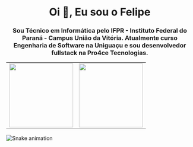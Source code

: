 <h1 align="center">Oi 👋, Eu sou o Felipe</h1>
<h3 align="center">Sou Técnico em Informática pelo IFPR - Instituto Federal do Paraná - Campus União da Vitória. Atualmente curso Engenharia de Software na Uniguaçu e sou desenvolvedor fullstack na Pro4ce Tecnologias.</h3>

<table align="center">
  <row>
    <td>
      <img height='172' src='https://github-readme-stats.vercel.app/api/top-langs/?username=feliperodriguees&layout=compact&theme=react'>
    </td>
    <td>
      <img height='172' src='https://github-readme-stats.vercel.app/api?username=feliperodriguees&show_icons=true&theme=react'>
    </td>
  </row>
</table>

![Snake animation](https://github.com/FelipeRodriguees/FelipeRodriguees/blob/output/github-contribution-grid-snake.svg)
